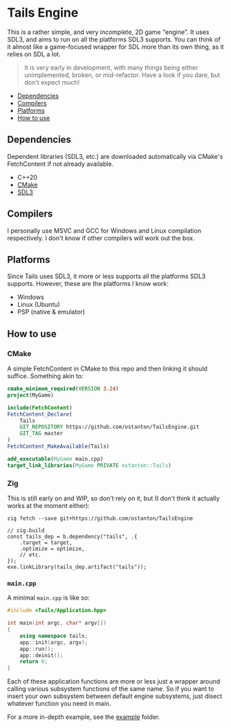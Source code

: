 # Tails Engine

This is a rather simple, and very incomplete, 2D game "engine". It uses SDL3, and aims to run on all the platforms SDL3 supports.
You can think of it almost like a game-focused wrapper for SDL more than its own thing, as it relies on SDL a lot.

>It is very early in development, with many things being either unimplemented, broken, or mid-refactor. Have a look if you dare, but don't expect much!

- [Dependencies](#dependencies)
- [Compilers](#compilers)
- [Platforms](#platforms)
- [How to use](#how-to-use)

## Dependencies

Dependent libraries (SDL3, etc.) are downloaded automatically via CMake's FetchContent if not already available.

- C++20
- [CMake](https://cmake.org/)
- [SDL3](https://libsdl.org/)

## Compilers

I personally use MSVC and GCC for Windows and Linux compilation respectively. I don't know if other compilers will work out the box.

## Platforms

Since Tails uses SDL3, it more or less supports all the platforms SDL3 supports. However, these are the platforms I know work:
- Windows
- Linux (Ubuntu)
- PSP (native & emulator)

## How to use

### CMake

A simple FetchContent in CMake to this repo and then linking it should suffice. Something akin to:

```cmake
cmake_minimum_required(VERSION 3.24)
project(MyGame)

include(FetchContent)
FetchContent_Declare(
    Tails
    GIT_REPOSITORY https://github.com/ostanton/TailsEngine.git
    GIT_TAG master
)
FetchContent_MakeAvailable(Tails)

add_executable(MyGame main.cpp)
target_link_libraries(MyGame PRIVATE ostanton::Tails)
```

### Zig

This is still early on and WIP, so don't rely on it, but (I don't think it actually works at the moment either):

```
zig fetch --save git+https://github.com/ostanton/TailsEngine
```

```zig
// zig.build
const tails_dep = b.dependency("tails", .{
    .target = target,
    .optimize = optimize,
    // etc.
});
exe.linkLibrary(tails_dep.artifact("tails"));
```

### `main.cpp`

A minimal `main.cpp` is like so:

```cpp
#include <Tails/Application.hpp>

int main(int argc, char* argv[])
{
    using namespace tails;
    app::init(argc, argv);
    app::run();
    app::deinit();
    return 0;
}
```

Each of these application functions are more or less just a wrapper around calling various subsystem functions of the same name.
So if you want to insert your own subsystem between default engine subsystems, just disect whatever function you need in main.

For a more in-depth example, see the [example](example/) folder.
